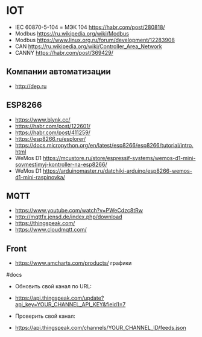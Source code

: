 # IOT
* IEC 60870-5-104 = МЭК 104 https://habr.com/post/280818/
* Modbus https://ru.wikipedia.org/wiki/Modbus
* Modbus https://www.linux.org.ru/forum/development/12283908
* CAN https://ru.wikipedia.org/wiki/Controller_Area_Network
* CANNY https://habr.com/post/369429/

## Компании автоматизации
* http://dep.ru

## ESP8266
* https://www.blynk.cc/
* https://habr.com/post/122601/
* https://habr.com/post/411259/
* https://esp8266.ru/esplorer/
* https://docs.micropython.org/en/latest/esp8266/esp8266/tutorial/intro.html
* WeMos D1 https://mcustore.ru/store/espressif-systems/wemos-d1-mini-sovmestimyj-kontroller-na-esp8266/
* WeMos D1 https://arduinomaster.ru/datchiki-arduino/esp8266-wemos-d1-mini-raspinovka/

## MQTT
* https://www.youtube.com/watch?v=PWeCdzc8tRw
* http://mqttfx.jensd.de/index.php/download
* https://thingspeak.com/
* https://www.cloudmqtt.com/

## Front
* https://www.amcharts.com/products/ графики

#docs
 * Обновить свой канал по URL:
  - https://api.thingspeak.com/update?api_key=YOUR_CHANNEL_API_KEY&field1=7
 * Проверить свой канал:
  - https://api.thingspeak.com/channels/YOUR_CHANNEL_ID/feeds.json
